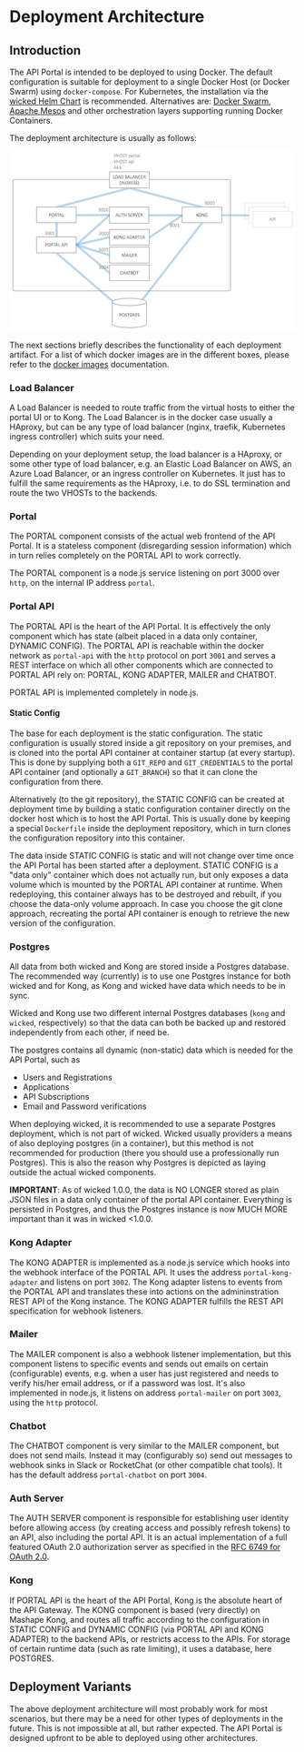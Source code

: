# Deployment Architecture

## Introduction

The API Portal is intended to be deployed to using Docker. The default configuration is suitable for deployment to a single Docker Host (or Docker Swarm) using `docker-compose`. For Kubernetes, the installation via the [wicked Helm Chart](deploying-to-kubernetes.md) is recommended. Alternatives are: [Docker Swarm](deploying-to-swarm.md), [Apache Mesos](deploying-to-mesos.md) and other orchestration layers supporting running Docker Containers.

The deployment architecture is usually as follows:

![Deployment Architecture](images/deployment-architecture.png)

The next sections briefly describes the functionality of each deployment artifact. For a list of which docker images are in the different boxes, please refer to the [docker images](docker-images.md) documentation.

### Load Balancer

A Load Balancer is needed to route traffic from the virtual hosts to either the portal UI or to Kong. The Load Balancer is in the docker case usually a HAproxy, but can be any type of load balancer (nginx, traefik, Kubernetes ingress controller) which suits your need.

Depending on your deployment setup, the load balancer is a HAproxy, or some other type of load balancer, e.g. an Elastic Load Balancer on AWS, an Azure Load Balancer, or an ingress controller on Kubernetes. It just has to fulfill the same requirements as the HAproxy, i.e. to do SSL termination and route the two VHOSTs to the backends.

### Portal

The PORTAL component consists of the actual web frontend of the API Portal. It is a stateless component (disregarding session information) which in turn relies completely on the PORTAL API to work correctly.

The PORTAL component is a node.js service listening on port 3000 over `http`, on the internal IP address `portal`.

### Portal API

The PORTAL API is the heart of the API Portal. It is effectively the only component which has state (albeit placed in a data only container, DYNAMIC CONFIG). The PORTAL API is reachable within the docker network as `portal-api` with the `http` protocol on port `3001`  and serves a REST interface on which all other components which are connected to PORTAL API rely on: PORTAL, KONG ADAPTER, MAILER and CHATBOT.

PORTAL API is implemented completely in node.js.

#### Static Config

The base for each deployment is the static configuration. The static configuration is usually stored inside a git repository on your premises, and is cloned into the portal API container at container startup (at every startup). This is done by supplying both a `GIT_REPO` and `GIT_CREDENTIALS` to the portal API container (and optionally a `GIT_BRANCH`) so that it can clone the configuration from there.

Alternatively (to the git repository), the STATIC CONFIG can be created at deployment time by building a static configuration container directly on the docker host which is to host the API Portal. This is usually done by keeping a special `Dockerfile` inside the deployment repository, which in turn clones the configuration repository into this container.

The data inside STATIC CONFIG is static and will not change over time once the API Portal has been started after a deployment. STATIC CONFIG is a "data only" container which does not actually run, but only exposes a data volume which is mounted by the PORTAL API container at runtime. When redeploying, this container always has to be destroyed and rebuilt, if you choose the data-only volume approach. In case you choose the git clone approach, recreating the portal API container is enough to retrieve the new version of the configuration.

### Postgres

All data from both wicked and Kong are stored inside a Postgres database. The recommended way (currently) is to use one Postgres instance for both wicked and for Kong, as Kong and wicked have data which needs to be in sync.

Wicked and Kong use two different internal Postgres databases (`kong` and `wicked`, respectively) so that the data can both be backed up and restored independently from each other, if need be.

The postgres contains all dynamic (non-static) data which is needed for the API Portal, such as

* Users and Registrations
* Applications
* API Subscriptions
* Email and Password verifications

When deploying wicked, it is recommended to use a separate Postgres deployment, which is not part of wicked. Wicked usually providers a means of also deploying postgres (in a container), but this method is not recommended for production (there you should use a professionally run Postgres). This is also the reason why Postgres is depicted as laying outside the actual wicked components.

**IMPORTANT**: As of wicked 1.0.0, the data is NO LONGER stored as plain JSON files in a data only container of the portal API container. Everything is persisted in Postgres, and thus the Postgres instance is now MUCH MORE important than it was in wicked <1.0.0.

### Kong Adapter

The KONG ADAPTER is implemented as a node.js service which hooks into the webhook interface of the PORTAL API. It uses the address `portal-kong-adapter` and listens on port `3002`. The Kong adapter listens to events from the PORTAL API and translates these into actions on the admininstration REST API of the Kong instance. The KONG ADAPTER fulfills the REST API specification for webhook listeners.

### Mailer

The MAILER component is also a webhook listener implementation, but this component listens to specific events and sends out emails on certain (configurable) events, e.g. when a user has just registered and needs to verify his/her email address, or if a password was lost. It's also implemented in node.js, it listens on address `portal-mailer` on port `3003`, using the `http` protocol.

### Chatbot

The CHATBOT component is very similar to the MAILER component, but does not send mails. Instead it may (configurably so) send out messages to webhook sinks in Slack or RocketChat (or other compatible chat tools). It has the default address `portal-chatbot` on port `3004`.

### Auth Server

The AUTH SERVER component is responsible for establishing user identity before allowing access (by creating access and possibly refresh tokens) to an API, also including the portal API. It is an actual implementation of a full featured OAuth 2.0 authorization server as specified in the [RFC 6749 for OAuth 2.0](https://tools.ietf.org/html/rfc6749).

### Kong

If PORTAL API is the heart of the API Portal, Kong is the absolute heart of the API Gateway. The KONG component is based (very directly) on Mashape Kong, and routes all traffic according to the configuration in STATIC CONFIG and DYNAMIC CONFIG (via PORTAL API and KONG ADAPTER) to the backend APIs, or restricts access to the APIs. For storage of certain runtime data (such as rate limiting), it uses a database, here POSTGRES.

## Deployment Variants

The above deployment architecture will most probably work for most scenarios, but there may be a need for other types of deployments in the future. This is not impossible at all, but rather expected. The API Portal is designed upfront to be able to deployed using other architectures.
